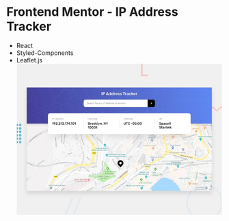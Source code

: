 # Frontend Mentor - IP Address Tracker
- React 
- Styled-Components
- Leaflet.js
![Design preview for the IP Address Tracker coding challenge](./design/desktop-preview.jpg)
